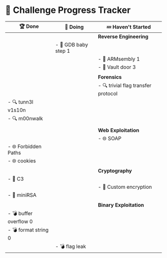 
# 🚀 Challenge Progress Tracker

| 🏆 **Done**          | 🔄 **Doing**          | 💤 **Haven't Started**                  |
|----------------------|-----------------------|-----------------------------------------|
|                      |                       | **Reverse Engineering**                |
|                      |- 🧩 GDB baby step 1   |                                         |
|                      |                       | - 🧩 ARMsembly 1                        |
|                      |                       | - 🧩 Vault door 3                       |
|                      |                       |                                         |
|                      |                       | **Forensics**                          |
|                      |                       | - 🔍 trivial flag transfer protocol    |
|- 🔍 tunn3l v1s10n    |                       |                    					 |
|- 🔍 m00nwalk         |                       |                                         |
|                      |                       |                                         |
|                      |                       | **Web Exploitation**                   |
|                      |                       | - 🌐 SOAP                              |
|- 🌐 Forbidden Paths  |                       |                   						 |
|- 🌐 cookies		   |                       |                                		 |
|                      |                       |                                         |
|                      |                       | **Cryptography**                       |
| - 🔐 C3              |                       |                                        |
|                      |                       | - 🔐 Custom encryption                 |
| - 🔐 miniRSA         |                       |                                        |
|                      |                       |                                         |
|                      |                       | **Binary Exploitation**                 |
|- 💣 buffer overflow 0| 					   |                                        |
|- 💣 format string 0  |                       |                                        |
|                      |- 💣 flag leak         |                                        |


